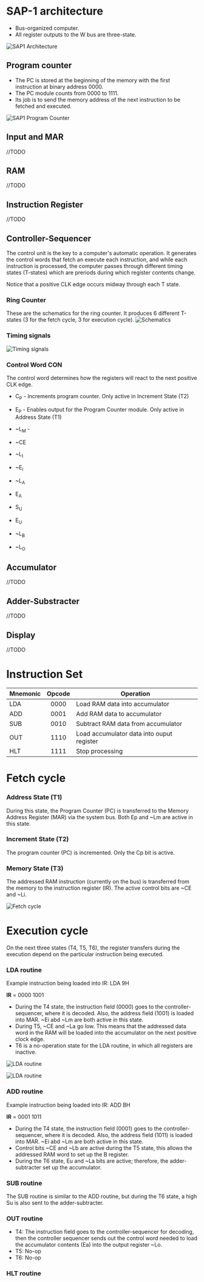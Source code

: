 # SAP-1 architecture
* Bus-organized computer.
* All register outputs to the W bus are three-state.

![SAP1 Architecture](img/sap1_architecture.PNG "")

## Program counter
* The PC is stored at the beginning of the memory with the first instruction at binary address 0000. 
* The PC module counts from 0000 to 1111.
* Its job is to send the memory address of the next instruction to be fetched and executed.

![SAP1 Program Counter](img/program_counter.PNG "")


## Input and MAR
//TODO
## RAM
//TODO
## Instruction Register
//TODO
## Controller-Sequencer
The control unit is the key to a computer's automatic operation. It generates the control words that fetch an execute each instruction, and while each instruction is processed, the computer passes through different timing states (T-states) which are preriods during which register contents change.

Notice that a positive CLK edge occurs midway through each T state.

### Ring Counter
These are the schematics for the ring counter. It produces 6 different T-states (3 for the fetch cycle, 3 for execution cycle).
![Schematics](img/ring_counter_2.PNG "Ring counter schematics")


### Timing signals
![Timing signals](img/ring_counter.PNG "Timing signals")

### Control Word CON
The control word determines how the registers will react to the next positive CLK edge.

* C<sub>P</sub> - Increments program counter. Only active in Increment State (T2)
* E<sub>P</sub> - Enables output for the Program Counter module. Only active in Address State (T1)
* ~L<sub>M</sub> - 
* ~CE

* ~L<sub>I</sub>
* ~E<sub>I</sub>
* ~L<sub>A</sub>
* E<sub>A</sub>

* S<sub>U</sub>
* E<sub>U</sub>
* ~L<sub>B</sub>
* ~L<sub>O</sub>

## Accumulator
//TODO
## Adder-Substracter
//TODO
## Display
//TODO
# Instruction Set
| Mnemonic      | Opcode           | Operation  |
| ------------- |:----------------:| ---------- |
| LDA           | 0000              | Load RAM data into accumulator |
| ADD           | 0001              | Add RAM data to accumulator |
| SUB           | 0010              | Subtract RAM data from accumulator |
| OUT           | 1110              | Load accumulator data into ouput register |
| HLT           | 1111              | Stop processing |

# Fetch cycle
### Address State (T1)
During this state, the Program Counter (PC) is transferred to the Memory Address Register (MAR) via the system bus. Both Ep and ~Lm are active in this state.

### Increment State (T2)
The program counter (PC) is incremented. Only the Cp bit is active.

### Memory State (T3)
The addressed RAM instruction (currently on the bus) is transferred from the memory to the instruction register (IR). The active control bits are ~CE and ~Li.

![Fetch cycle](img/fetch_cycle.PNG "")

# Execution cycle
On the next three states (T4, T5, T6), the register transfers during the execution depend on the particular instruction being executed.
### LDA routine
Example instruction being loaded into IR: LDA 9H

 **IR** = 0000 1001

* During the T4 state, the instruction field (0000) goes to the controller-sequencer, where it is decoded. Also, the address field (1001) is loaded into MAR. ~Ei abd ~Lm are both active in this state.
* During T5, ~CE and ~La go low. This means that the addressed data word in the RAM will be loaded into the accumulator on the next positive clock edge.
* T6 is a no-operation state for the LDA routine, in which all registers are inactive.

![LDA routine](img/LDA_routine.PNG "LDA routine")

![LDA routine](img/LDA_routine_timing.PNG "LDA routine")

### ADD routine
Example instruction being loaded into IR: ADD BH

 **IR** = 0001 1011
 
* During the T4 state, the instruction field (0001) goes to the controller-sequencer, where it is decoded. Also, the address field (1011) is loaded into MAR. ~Ei abd ~Lm are both active in this state.
* Control bits ~CE and ~Lb are active during the T5 state, this allows the addressed RAM word to set up the B register.
* During the T6 state, Eu and ~La bits are active; therefore, the adder-subtracter set up the accumulator.

### SUB routine
The SUB routine is similar to the ADD routine, but during the T6 state, a high Su is also sent to the adder-subtracter.

### OUT routine
* T4: The instruction field goes to the controller-sequencer for decoding, then the controller sequencer sends out the control word needed to load the accumulator contents (Ea) into the output register ~Lo.
* T5: No-op
* T6: No-op

### HLT routine



